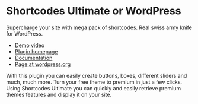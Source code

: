 Shortcodes Ultimate or WordPress
================================

Supercharge your site with mega pack of shortcodes.
Real swiss army knife for WordPress.

* [Demo video](http://www.youtube.com/watch?v=DR2c266yWEA)
* [Plugin homepage](http://gndev.info/shortcodes-ultimate/)
* [Documentation](http://support.gndev.info/docs_category/shortcodes-ultimate/)
* [Page at wordpress.org](http://wordpress.org/plugins/shortcodes-ultimate/)

With this plugin you can easily create buttons, boxes, different sliders and much, much more. Turn your free theme to premium in just a few clicks. Using Shortcodes Ultimate you can quickly and easily retrieve premium themes features and display it on your site.